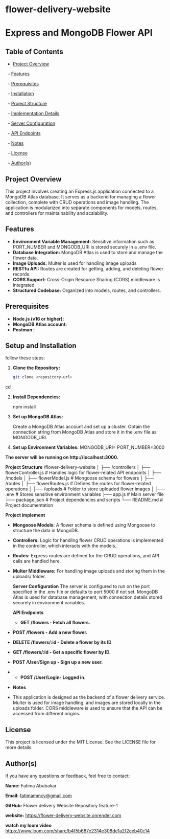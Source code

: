 # flower-delivery-website
# Express and MongoDB Flower API


## Table of Contents

- [Project Overview](#Project-Overview)

  - [Features](#Features)

  - [Prerequisites](#Prerequisites)

  - [Installation](#Installation)

  - [Project Structure](#Project-Structure)

  - [Implementation Details](#Implementation-Details)

  - [Server Configuration](#Server-Configuration)

  - [API Endpoints](#API-Endpoints)

  - [Notes](#Notes)

  - [License](#license)

  - [Author(s)](#authors)

## Project Overview

This project involves creating an Express.js application connected to a MongoDB Atlas database. It serves as a backend for managing a flower collection, complete with CRUD operations and image handling. The application is modularized into separate components for models, routes, and controllers for maintainability and scalability.

## Features

- **Environment Variable Management:** Sensitive information such as PORT_NUMBER and MONGODB_URI is stored securely in a .env file.
- **Database Integration:** MongoDB Atlas is used to store and manage the flower data.
- **Image Uploads:** Multer is used for handling image uploads
- **RESTfu API:** Routes are created for getting, adding, and deleting flower records.
- **CORS Support:** Cross-Origin Resource Sharing (CORS) middleware is integrated.
 - **Structured Codebase:** Organized into models, routes, and controllers.

## Prerequisites

- **Node.js (v16 or higher):**
- **MongoDB Atlas account:**
- **Postman :**
  

## Setup and Installation

 follow these steps:

1. **Clone the Repository:**

   ```bash
   git clone <repository-url>
cd <flower-delivery-website>
   
2. **Install Dependencies:**

   npm install
   
3. **Set up MongoDB Atlas:**

   Create a MongoDB Atlas account and set up a cluster.
  Obtain the connection string from MongoDB Atlas and store it in the .env file as MONGODB_URI.

4. **Set up Environment Variables:**
   MONGODB_URI=<your-mongodb-connection-string>
   PORT_NUMBER=3000
   
 **The server will be running on http://localhost:3000.**

  **Project Structure**
/flower-delivery-website
│
├── /controllers
│   ├── flowerController.js      # Handles logic for flower-related API endpoints
│
├── /models
│   ├── flowerModel.js           # Mongoose schema for flowers
│
├── /routes
│   ├── flowerRoutes.js          # Defines the routes for flower-related operations
│
├── /uploads                     # Folder to store uploaded flower images
│
├── .env                         # Stores sensitive environment variables
├── app.js                       # Main server file
├── package.json                 # Project dependencies and scripts
└── README.md                    # Project documentation

  **Project implement**

- **Mongoose Models:** A flower schema is defined using Mongoose to structure the data in MongoDB.
- **Controllers:** Logic for handling flower CRUD operations is implemented in the controller, which interacts with the models..
- **Routes:** Express routes are defined for the CRUD operations, and API calls are handled here.
- **Multer Middleware:** For handling image uploads and storing them in the uploads/ folder.

   **Server Configuration**
  The server is configured to run on the port specified in the .env file or defaults to port 5000 if not set. MongoDB Atlas is used for database management, with connection details stored securely in environment variables.

  **API Endpoints**
  - **GET /flowers - Fetch all flowers.** 
- **POST /flowers - Add a new flower.** 
- **DELETE /flowers/:id - Delete a flower by its ID** 
- **GET /flowers/:id - Get a specific flower by ID.**
- **POST /User/Sign up - Sign up a new user.**
- - **POST /User/Login- Logged in.**

-   **Notes**
-   This application is designed as the backend of a flower delivery service.
    Multer is used for image handling, and images are stored locally in the uploads folder.
    CORS middleware is used to ensure that the API can be accessed from different origins.
     
## License
This project is licensed under the MIT License. See the LICENSE file for more details.

## Author(s)
If you have any questions or feedback, feel free to contact:

**Name:** Fatima Abubakar 

**Email:** fatimammcy@gmail.com 

**GitHub:**  Flower delivery Website Repository
feature-1


**website:** https://flower-delivery-website.onrender.com

**watch my loom video** https://www.loom.com/share/b4f5b687e2314e308de1a2f2eeb40c14













